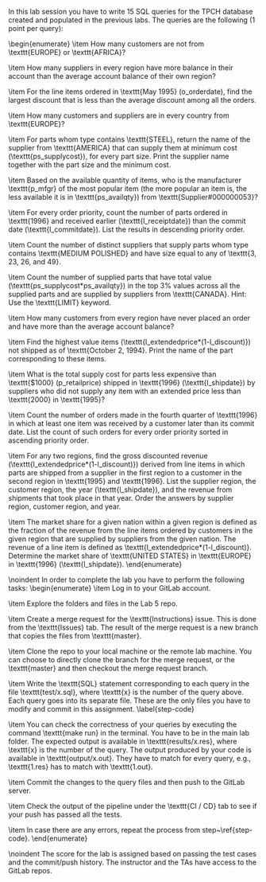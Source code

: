 In this lab session you have to write 15 SQL queries for the TPCH database created and populated in the previous labs. The queries are the following (1 point per query):

\begin{enumerate}
\item How many customers are not from \texttt{EUROPE} or \texttt{AFRICA}?

\item How many suppliers in every region have more balance in their account than the average account balance of their own region?

\item For the line items ordered in \texttt{May 1995} (o\_orderdate), find the largest discount that is less than the average discount among all the orders.

\item How many customers and suppliers are in every country from \texttt{EUROPE}?

\item For parts whom type contains \texttt{STEEL}, return the name of the supplier from \texttt{AMERICA} that can supply them at minimum cost (\texttt{ps\_supplycost}), for every part size. Print the supplier name together with the part size and the minimum cost.

\item Based on the available quantity of items, who is the manufacturer \texttt{p\_mfgr} of the most popular item (the more popular an item is, the less available it is in \texttt{ps\_availqty}) from \texttt{Supplier\#000000053}?

\item For every order priority, count the number of parts ordered in \texttt{1996} and received earlier (\texttt{l\_receiptdate}) than the commit date (\texttt{l\_commitdate}). List the results in descending priority order.

\item Count the number of distinct suppliers that supply parts whom type contains \texttt{MEDIUM POLISHED} and have size equal to any of \texttt{3, 23, 26, and 49}.

\item Count the number of supplied parts that have total value (\texttt{ps\_supplycost*ps\_availqty}) in the top 3\% values across all the supplied parts and are supplied by suppliers from \texttt{CANADA}. Hint: Use the \texttt{LIMIT} keyword.

\item How many customers from every region have never placed an order and have more than the average account balance?

\item Find the highest value items (\texttt{l\_extendedprice*(1-l\_discount)}) not shipped as of \texttt{October 2, 1994}. Print the name of the part corresponding to these items.

\item What is the total supply cost for parts less expensive than \texttt{\$1000} (p\_retailprice) shipped in \texttt{1996} (\texttt{l\_shipdate}) by suppliers who did not supply any item with an extended price less than \texttt{2000} in \texttt{1995}?

\item Count the number of orders made in the fourth quarter of \texttt{1996} in which at least one item was received by a customer later than its commit date. List the count of such orders for every order priority sorted in ascending priority order.

\item For any two regions, find the gross discounted revenue (\texttt{l\_extendedprice*(1-l\_discount)}) derived from line items in which parts are shipped from a supplier in the first region to a customer in the second region in \texttt{1995} and \texttt{1996}. List the supplier region, the customer region, the year (\texttt{l\_shipdate}), and the revenue from shipments that took place in that year. Order the answers by supplier region, customer region, and year.

\item The market share for a given nation within a given region is defined as the fraction of the revenue from the line items ordered by customers in the given region that are supplied by suppliers from the given nation. The revenue of a line item is defined as \texttt{l\_extendedprice*(1-l\_discount)}.  Determine the market share of \texttt{UNITED STATES} in \texttt{EUROPE} in \texttt{1996} (\texttt{l\_shipdate}).
\end{enumerate}


\noindent
In order to complete the lab you have to perform the following tasks:
\begin{enumerate}
\item Log in to your GitLab account.

\item Explore the folders and files in the Lab 5 repo.

\item Create a merge request for the \texttt{Instructions} issue. This is done from the \texttt{Issues} tab. The result of the merge request is a new branch that copies the files from \texttt{master}.

\item Clone the repo to your local machine or the remote lab machine. You can choose to directly clone the branch for the merge request, or the \texttt{master} and then checkout the merge request branch.

\item Write the \texttt{SQL} statement corresponding to each query in the file \texttt{test/x.sql}, where \texttt{x} is the number of the query above. Each query goes into its separate file. These are the only files you have to modify and commit in this assignment.
\label{step-code}

\item You can check the correctness of your queries by executing the command \texttt{make run} in the terminal. You have to be in the main lab folder. The expected output is available in \texttt{results/x.res}, where \texttt{x} is the number of the query. The output produced by your code is available in \texttt{output/x.out}. They have to match for every query, e.g., \texttt{1.res} has to match with \texttt{1.out}.

\item Commit the changes to the query files and then push to the GitLab server.

\item Check the output of the pipeline under the \texttt{CI / CD} tab to see if your push has passed all the tests.

\item In case there are any errors, repeat the process from step~\ref{step-code}.
\end{enumerate}

\noindent
The score for the lab is assigned based on passing the test cases and the commit/push history. The instructor and the TAs have access to the GitLab repos.


